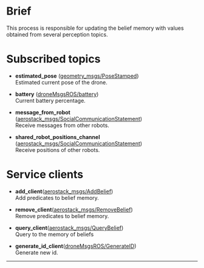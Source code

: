 # Brief
This process is responsible for updating the belief memory with values obtained from several perception topics.

# Subscribed topics
- **estimated_pose** ([geometry_msgs/PoseStamped](http://docs.ros.org/melodic/api/geometry_msgs/html/msg/PoseStamped.html))  
Estimated current pose of the drone.

- **battery** ([droneMsgsROS/battery](http://docs.ros.org/melodic/api/sensor_msgs/html/msg/BatteryState.html))  
Current battery percentage.

- **message_from_robot** ([aerostack_msgs/SocialCommunicationStatement](https://bitbucket.org/visionaerialrobotics/aerostack_msgs/src/8d8dda3bb1547b445a2a5f4ca43665f8fcd53a58/msg/SocialCommunicationStatement.msg))  
Receive messages from other robots.

- **shared_robot_positions_channel** ([aerostack_msgs/SocialCommunicationStatement](https://bitbucket.org/visionaerialrobotics/aerostack_msgs/src/8d8dda3bb1547b445a2a5f4ca43665f8fcd53a58/msg/SharedRobotPosition.msg))  
Receive positions of other robots.

# Service clients
- **add_client**([aerostack_msgs/AddBelief](https://bitbucket.org/visionaerialrobotics/aerostack_msgs/src/8d8dda3bb1547b445a2a5f4ca43665f8fcd53a58/srv/AddBelief.srv))  
Add predicates to belief memory.

- **remove_client**([aerostack_msgs/RemoveBelief](https://bitbucket.org/visionaerialrobotics/aerostack_msgs/src/8d8dda3bb1547b445a2a5f4ca43665f8fcd53a58/srv/RemoveBelief.srv))  
Remove predicates to belief memory.

- **query_client**([aerostack_msgs/QueryBelief](https://bitbucket.org/visionaerialrobotics/aerostack_msgs/src/8d8dda3bb1547b445a2a5f4ca43665f8fcd53a58/srv/QueryBelief.srv))  
Query to the memory of beliefs

- **generate_id_client**([droneMsgsROS/GenerateID](https://bitbucket.org/joselusl/dronemsgsros/src/master/srv/GenerateID.srv))  
Generate new id.
---

